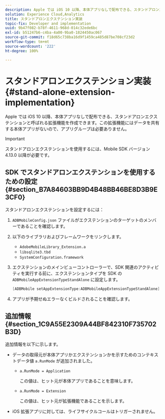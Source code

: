 ```yaml
---
description: Apple では iOS 10 以降、本体アプリなしで配布できる、スタンドアロンエクステンションと呼ばれる拡張機能を作成できます。この拡張機能にはデータを共有する本体アプリがないので、アプリグループは必要ありません。
solution: Experience Cloud,Analytics
title: スタンドアロンエクステンション実装
topic-fix: Developer and implementation
uuid: 9b47f082-b78f-4611-968d-014c32ede6bc
exl-id: b51247b6-c4ba-4a00-9ba0-1824450ac067
source-git-commit: f18d65c738ba16d9f1459ca485d87be708cf23d2
workflow-type: tm+mt
source-wordcount: '222'
ht-degree: 100%

---
```


# スタンドアロンエクステンション実装 {#stand-alone-extension-implementation}

Apple では iOS 10 以降、本体アプリなしで配布できる、スタンドアロンエクステンションと呼ばれる拡張機能を作成できます。この拡張機能にはデータを共有する本体アプリがないので、アプリグループは必要ありません。

>[!IMPORTANT]
>
>スタンドアロンエクステンションを使用するには、Mobile SDK バージョン 4.13.0 以降が必要です。

## SDK でスタンドアロンエクステンションを使用するための設定 {#section_B7A84603BB9D4B48BB46BE8D3B9E3CF0}

スタンドアロンエクステンションを設定するには：

1. `ADBMobileConfig.json` ファイルがエクステンションのターゲットのメンバーであることを確認します。
1. 以下のライブラリおよびフレームワークをリンクします。

   * `AdobeMobileLibrary_Extension.a`
   * `libsqlite3.tbd`
   * `SystemConfiguration.framework`

1. エクステンションのメインビューコントローラーで、SDK 関連のアクティビティを実行する前に、エクステンションタイプを SDK の `ADBMobileAppExtensionTypeStandAlone` に設定します。

   ```objective-c
   [ADBMobile setAppExtensionType:ADBMobileAppExtensionTypeStandAlone];
   ```

1. アプリが予期せぬエラーなくビルドされることを確認します。

## 追加情報 {#section_1C9A55E2309A44BF842310F735702B3D}

追加情報を以下に示します。

* データの取得元が本体アプリかエクステンションかを示すためのコンテキストデータ値 `a.RunMode` が追加されました。

   * `a.RunMode = Application`

      この値は、ヒット元が本体アプリであることを意味します。
   * `a.RunMode = Extension`

      この値は、ヒット元が拡張機能であることを示します。

* iOS 拡張アプリに対しては、ライフサイクルコールはトリガーされません。
